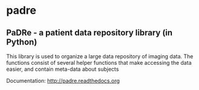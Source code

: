 padre
=====

PaDRe - a patient data repository library (in Python)
--------------------------------------------------------

This library is used to organize a large data repository of imaging data. The functions
consist of several helper functions that make accessing the data easier, and contain 
meta-data about subjects

Documentation: http://padre.readthedocs.org